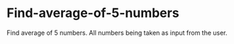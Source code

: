 # Find-average-of-5-numbers
Find average of 5 numbers. All numbers being taken as input from the user.
